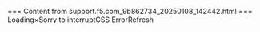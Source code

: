 === Content from support.f5.com_9b862734_20250108_142442.html ===
Loading×Sorry to interruptCSS ErrorRefresh
